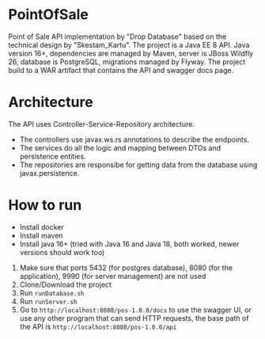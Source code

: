 # PointOfSale
Point of Sale API implementation by "Drop Database" based on the technical design by "Skestam_Kartu".
The project is a Java EE 8 API. Java version 16+, dependencies are managed by Maven, server is JBoss Wildfly 26, database is PostgreSQL, migrations managed by Flyway.
The project build to a WAR artifact that contains the API and swagger docs page.
# Architecture
The API uses Controller-Service-Repository architecture.
- The controllers use javax.ws.rs annotations to describe the endpoints.
- The services do all the logic and mapping between DTOs and persistence entities.
- The repositories are responsibe for getting data from the database using javax.persistence.
# How to run
- Install docker
- Install maven
- Install java 16+ (tried with Java 16 and Java 18, both worked, newer versions should work too)
1. Make sure that ports 5432 (for postgres database), 8080 (for the application), 9990 (for server management) are not used
2. Clone/Download the project
3. Run ```runDatabase.sh```
4. Run ```runServer.sh```
5. Go to ```http://localhost:8080/pos-1.0.0/docs``` to use the swagger UI, or use any other program that can send HTTP requests, the base path of the API is ```http://localhost:8080/pos-1.0.0/api```

